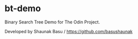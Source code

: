 # bt-demo
Binary Search Tree Demo for The Odin Project.


Developed by Shaunak Basu / https://github.com/basushaunak
